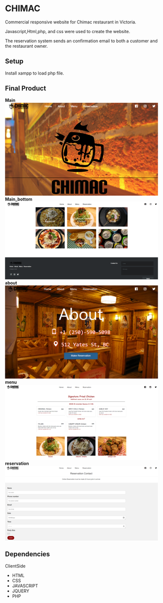 # CHIMAC
Commercial responsive website for Chimac restaurant in Victoria.

Javascript,Html,php, and css were used to create the website.

The reservation system sends an confirmation email to both a customer and the restaurant owner.


## Setup

Install xampp to load php file.

## Final Product
 **Main**
!["main"](https://github.com/WanjinYoo/chimac/blob/master/photos/main.png)
  **Main_bottom**
!["main_bottom"](https://github.com/WanjinYoo/chimac/blob/master/photos/main_bottom.png)
 **about**
!["about"](https://github.com/WanjinYoo/chimac/blob/master/photos/about.png)
 **menu**
!["menu"](https://github.com/WanjinYoo/chimac/blob/master/photos/menu.png)
 **reservation**
!["reservation"](https://github.com/WanjinYoo/chimac/blob/master/photos/reservation.png)



## Dependencies
ClientSide
- HTML
- CSS
- JAVASCRIPT
- JQUERY
- PHP
